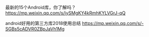 
最新的15个Android库，你了解吗？   https://mp.weixin.qq.com/s/iySMgKY4kRmhKYLVGrJ-qQ

android好用的第三方库2018使用总结   https://mp.weixin.qq.com/s/-SGBs5cADVR0ZBpJaVh1Mg


